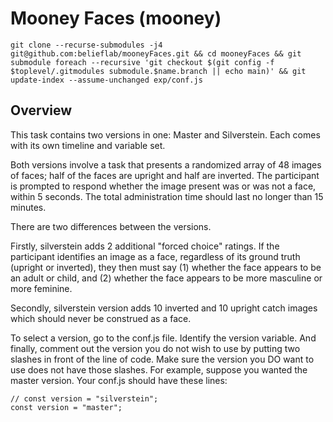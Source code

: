 # Mooney Faces (mooney)

```
git clone --recurse-submodules -j4 git@github.com:belieflab/mooneyFaces.git && cd mooneyFaces && git submodule foreach --recursive 'git checkout $(git config -f $toplevel/.gitmodules submodule.$name.branch || echo main)' && git update-index --assume-unchanged exp/conf.js
```

## Overview 
This task contains two versions in one: Master and Silverstein. Each comes with its own timeline and variable set. 

Both versions involve a task that presents a randomized array of 48 images of faces; half of the faces are upright and half are inverted. The participant is prompted to respond whether the image present was or was not a face, within 5 seconds. The total administration time should last no longer than 15 minutes.

There are two differences between the versions. 

Firstly, silverstein adds 2 additional "forced choice" ratings. If the participant identifies an image as a face, regardless of its ground truth (upright or inverted), they then must say (1) whether the face appears to be an adult or child, and (2) whether the face appears to be more masculine or more feminine.

Secondly, silverstein version adds 10 inverted and 10 upright catch images which should never be construed as a face.

To select a version, go to the conf.js file. Identify the version variable. And finally, comment out the version you do not wish to use by putting two slashes in front of the line of code. Make sure the version you DO want to use does not have those slashes. For example, suppose you wanted the master version. Your conf.js should have these lines:

```
// const version = "silverstein";
const version = "master";
```
